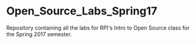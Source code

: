 # Open_Source_Labs_Spring17
Repository containing all the labs for RPI's Intro to Open Source class for the Spring 2017 semester.
